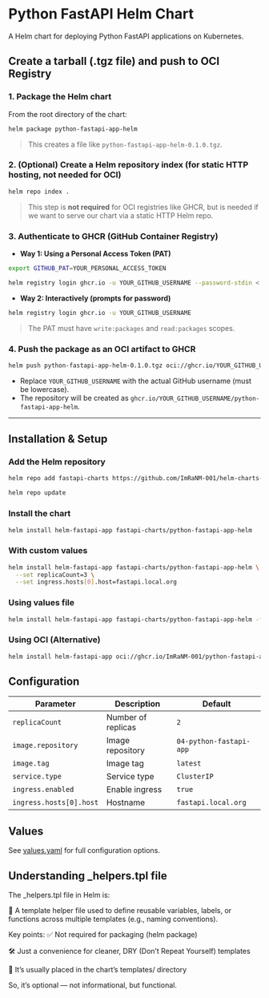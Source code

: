 # Python FastAPI Helm Chart

A Helm chart for deploying Python FastAPI applications on Kubernetes.

## Create a tarball (.tgz file) and push to OCI Registry

### 1. Package the Helm chart
From the root directory of the chart:
```bash
helm package python-fastapi-app-helm
```
> This creates a file like `python-fastapi-app-helm-0.1.0.tgz`.

### 2. (Optional) Create a Helm repository index (for static HTTP hosting, not needed for OCI)
```bash
helm repo index .
```
> This step is **not required** for OCI registries like GHCR, but is needed if we want to serve our chart via a static HTTP Helm repo.

### 3. Authenticate to GHCR (GitHub Container Registry)
- **Way 1: Using a Personal Access Token (PAT)**
```bash
export GITHUB_PAT=YOUR_PERSONAL_ACCESS_TOKEN

helm registry login ghcr.io -u YOUR_GITHUB_USERNAME --password-stdin < <(printf "%s" "$GITHUB_PAT")
```
- **Way 2: Interactively (prompts for password)**
```bash
helm registry login ghcr.io -u YOUR_GITHUB_USERNAME
```
> The PAT must have `write:packages` and `read:packages` scopes.

### 4. Push the package as an OCI artifact to GHCR
```bash
helm push python-fastapi-app-helm-0.1.0.tgz oci://ghcr.io/YOUR_GITHUB_USERNAME
```
- Replace `YOUR_GITHUB_USERNAME` with the actual GitHub username (must be lowercase).
- The repository will be created as `ghcr.io/YOUR_GITHUB_USERNAME/python-fastapi-app-helm`.

---

## Installation & Setup

### Add the Helm repository
```bash
helm repo add fastapi-charts https://github.com/ImRaNM-001/helm-charts-py-fastapi-app

helm repo update
```

### Install the chart
```bash
helm install helm-fastapi-app fastapi-charts/python-fastapi-app-helm
```

### With custom values
```bash
helm install helm-fastapi-app fastapi-charts/python-fastapi-app-helm \
  --set replicaCount=3 \
  --set ingress.hosts[0].host=fastapi.local.org
```

### Using values file
```bash
helm install helm-fastapi-app fastapi-charts/python-fastapi-app-helm -f my-values.yaml
```

### Using OCI (Alternative)
```bash
helm install helm-fastapi-app oci://ghcr.io/ImRaNM-001/python-fastapi-app-helm --version 0.1.0
```

## Configuration

| Parameter | Description | Default |
|-----------|-------------|---------|
| `replicaCount` | Number of replicas | `2` |
| `image.repository` | Image repository | `04-python-fastapi-app` |
| `image.tag` | Image tag | `latest` |
| `service.type` | Service type | `ClusterIP` |
| `ingress.enabled` | Enable ingress | `true` |
| `ingress.hosts[0].host` | Hostname | `fastapi.local.org` |

## Values

See [values.yaml](python-fastapi-app-helm/values.yaml) for full configuration options.


## Understanding **_helpers.tpl** file

The _helpers.tpl file in Helm is:

🧩 A template helper file used to define reusable variables, labels, or functions across multiple templates (e.g., naming conventions).

Key points:
✅ Not required for packaging (helm package)

🛠️ Just a convenience for cleaner, DRY (Don’t Repeat Yourself) templates

📁 It’s usually placed in the chart’s templates/ directory

So, it’s optional — not informational, but functional.